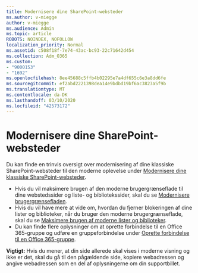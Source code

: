 ```yaml
---
title: Modernisere dine SharePoint-websteder
ms.author: v-miegge
author: v-miegge
ms.audience: Admin
ms.topic: article
ROBOTS: NOINDEX, NOFOLLOW
localization_priority: Normal
ms.assetid: c508f18f-7e74-43ac-bc93-22c71642d454
ms.collection: Adm_O365
ms.custom:
- "9000153"
- "1692"
ms.openlocfilehash: 8ee45688c5ffb4b02295e7a4df655c6e3a8dd6fe
ms.sourcegitcommit: ef2abd2221398dea14e9bdbd19bf6ac3823a5f9b
ms.translationtype: MT
ms.contentlocale: da-DK
ms.lasthandoff: 03/10/2020
ms.locfileid: "42573172"
---
```

# <a name="modernize-your-sharepoint-sites"></a>Modernisere dine SharePoint-websteder

Du kan finde en trinvis oversigt over modernisering af dine klassiske SharePoint-websteder til den moderne oplevelse under [Modernisere dine klassiske SharePoint-websteder](https://docs.microsoft.com/sharepoint/dev/transform/modernize-classic-sites).

* Hvis du vil maksimere brugen af den moderne brugergrænseflade til dine webstedssider og liste- og bibliotekssider, skal du se [Modernisere brugergrænsefladen](https://docs.microsoft.com/sharepoint/dev/transform/modernize-userinterface).
* Hvis du vil have mere at vide om, hvordan du fjerner blokeringen af dine lister og biblioteker, når du bruger den moderne brugergrænseflade, skal du se [Maksimere brugen af moderne lister og biblioteker](https://docs.microsoft.com/sharepoint/dev/transform/modernize-userinterface-lists-and-libraries).
* Du kan finde flere oplysninger om at oprette forbindelse til en Office 365-gruppe og udføre en gruppeforbindelse under [Oprette forbindelse til en Office 365-gruppe](https://docs.microsoft.com/sharepoint/dev/transform/modernize-connect-to-office365-group).

**Vigtigt:** Hvis du mener, at din side allerede skal vises i moderne visning og ikke er det, skal du gå til den pågældende side, kopiere webadressen og angive webadressen som en del af oplysningerne om din supportbillet.
